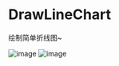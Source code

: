 # DrawLineChart
绘制简单折线图~

![image](https://github.com/q946666800/DrawLineChart/blob/master/screenshots/3D70BFE3-79E7-489B-A68B-6840DA6A21B5.jpg)
![image](https://github.com/q946666800/DrawLineChart/blob/master/screenshots/Simulator%20Screen%20Shot%202016%E5%B9%B44%E6%9C%8821%E6%97%A5%20%E4%B8%8B%E5%8D%883.11.19.png)
